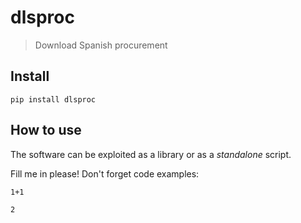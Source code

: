 # dlsproc
> Download Spanish procurement


## Install

`pip install dlsproc`

## How to use

The software can be exploited as a library or as a *standalone* script.

Fill me in please! Don't forget code examples:

```
1+1
```




    2


